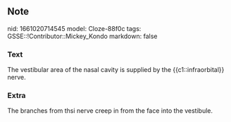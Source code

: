 ## Note
nid: 1661020714545
model: Cloze-88f0c
tags: GSSE::!Contributor::Mickey_Kondo
markdown: false

### Text
The vestibular area of the nasal cavity is supplied by the {{c1::infraorbital}} nerve.

### Extra
The branches from thsi nerve creep in from the face into the vestibule.
